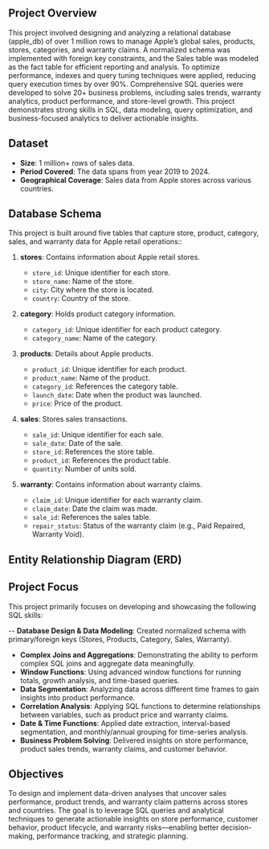 ## Project Overview

This project involved designing and analyzing a relational database (apple_db) of over 1 million rows to manage Apple’s global sales, products, stores, categories, and warranty claims. A normalized schema was implemented with foreign key constraints, and the Sales table was modeled as the fact table for efficient reporting and analysis. To optimize performance, indexes and query tuning techniques were applied, reducing query execution times by over 90%. Comprehensive SQL queries were developed to solve 20+ business problems, including sales trends, warranty analytics, product performance, and store-level growth. This project demonstrates strong skills in SQL, data modeling, query optimization, and business-focused analytics to deliver actionable insights.

## Dataset

- **Size**: 1 million+ rows of sales data.
- **Period Covered**: The data spans from year 2019 to 2024.
- **Geographical Coverage**: Sales data from Apple stores across various countries.

## Database Schema
This project is built around five tables that capture store, product, category, sales, and warranty data for Apple retail operations::

1. **stores**: Contains information about Apple retail stores.
   - `store_id`: Unique identifier for each store.
   - `store_name`: Name of the store.
   - `city`: City where the store is located.
   - `country`: Country of the store.

2. **category**: Holds product category information.
   - `category_id`: Unique identifier for each product category.
   - `category_name`: Name of the category.

3. **products**: Details about Apple products.
   - `product_id`: Unique identifier for each product.
   - `product_name`: Name of the product.
   - `category_id`: References the category table.
   - `launch_date`: Date when the product was launched.
   - `price`: Price of the product.

4. **sales**: Stores sales transactions.
   - `sale_id`: Unique identifier for each sale.
   - `sale_date`: Date of the sale.
   - `store_id`: References the store table.
   - `product_id`: References the product table.
   - `quantity`: Number of units sold.

5. **warranty**: Contains information about warranty claims.
   - `claim_id`: Unique identifier for each warranty claim.
   - `claim_date`: Date the claim was made.
   - `sale_id`: References the sales table.
   - `repair_status`: Status of the warranty claim (e.g., Paid Repaired, Warranty Void).

## Entity Relationship Diagram (ERD)


## Project Focus

This project primarily focuses on developing and showcasing the following SQL skills:

-- **Database Design & Data Modeling**: Created normalized schema with primary/foreign keys (Stores, Products, Category, Sales, Warranty).
- **Complex Joins and Aggregations**: Demonstrating the ability to perform complex SQL joins and aggregate data meaningfully.
- **Window Functions**: Using advanced window functions for running totals, growth analysis, and time-based queries.
- **Data Segmentation**: Analyzing data across different time frames to gain insights into product performance.
- **Correlation Analysis**: Applying SQL functions to determine relationships between variables, such as product price and warranty claims.
- **Date & Time Functions**: Applied date extraction, interval-based segmentation, and monthly/annual grouping for time-series analysis.
- **Business Problem Solving**: Delivered insights on store performance, product sales trends, warranty claims, and customer behavior.

## Objectives

To design and implement data-driven analyses that uncover sales performance, product trends, and warranty claim patterns across stores and countries. The goal is to leverage SQL queries and analytical techniques to generate actionable insights on store performance, customer behavior, product lifecycle, and warranty risks—enabling better decision-making, performance tracking, and strategic planning.
